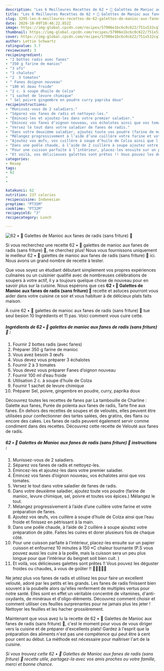 ```yaml
---
description: "Les 6 Meilleures Recettes de 62 • 🥬 Galettes de Manioc aux fanes de radis (sans friture) 🥯"
title: "Les 6 Meilleures Recettes de 62 • 🥬 Galettes de Manioc aux fanes de radis (sans friture) 🥯"
slug: 3295-les-6-meilleures-recettes-de-62-galettes-de-manioc-aux-fanes-de-radis-sans-friture
date: 2020-10-09T10:48:22.852Z
image: https://img-global.cpcdn.com/recipes/57906e1bc6c0c622/751x532cq70/62-•-🥬-galettes-de-manioc-aux-fanes-de-radis-sans-friture-🥯-photo-principale-de-la-recette.jpg
thumbnail: https://img-global.cpcdn.com/recipes/57906e1bc6c0c622/751x532cq70/62-•-🥬-galettes-de-manioc-aux-fanes-de-radis-sans-friture-🥯-photo-principale-de-la-recette.jpg
cover: https://img-global.cpcdn.com/recipes/57906e1bc6c0c622/751x532cq70/62-•-🥬-galettes-de-manioc-aux-fanes-de-radis-sans-friture-🥯-photo-principale-de-la-recette.jpg
author: Lettie Schwartz
ratingvalue: 3.7
reviewcount: 3
recipeingredient:
- "2 bottes radis avec fanes"
- "350 g farine de manioc"
- "3 ufs"
- "3 chalotes"
- "2  3 tomates"
- " Fanes doignon nouveau"
- "100 ml deau froide"
- "2 c. à soupe dhuile de Colza"
- "1 sachet de levure chimique"
- " Sel poivre gingembre en poudre curry paprika doux"
recipeinstructions:
- "Munissez-vous de 2 saladiers."
- "Séparez vos fanes de radis et nettoyez-les."
- "Émincez-les et ajoutez-les dans votre premier saladier."
- "Émincez vos fanes d’oignon nouveau, vos échalotes ainsi que vos tomates."
- "Versez le tout dans votre saladier de fanes de radis."
- "Dans votre deuxième saladier, ajoutez toute vos poudre (farine de manioc, levure chimique, sel, poivre et toutes vos épices.) Mélangez le tout."
- "Mélangez progressivement à l’aide d’une cuillère votre farine et votre préparation de fanes."
- "Ajoutez vos œufs, vos cuillère à soupe d’huile de Colza ainsi que l’eau froide et finissez en pétrissant à la main."
- "Dans une poêle chaude, à l’aide de 2 cuillère à soupe ajoutez votre préparation de pâte. Faites les cuires et dorer plusieurs fois de chaque côté."
- "Pour une cuisson parfaite à l’intérieur, placez-les ensuite sur un papier cuisson et enfournez 10 minutes à 150 •C chaleur tournante (P.S vous pouvez aussi les cuire à la poêle, mais la cuisson sera un peu plus longue pour que l’intérieur du beignet soit bien cuit. )"
- "Et voilà, vos délicieuses galettes sont prêtes !! Vous pouvez les déguster froides ou chaudes, à vous de goûter !! 🧑🏽‍🍳💪🏾"
categories:
- Resep
tags:
- 62
- 
- 

katakunci: 62   
nutrition: 237 calories
recipecuisine: Indonesian
preptime: "PT35M"
cooktime: "PT32M"
recipeyield: "3"
recipecategory: Lunch

---
```



![62 • 🥬 Galettes de Manioc aux fanes de radis (sans friture) 🥯](https://img-global.cpcdn.com/recipes/57906e1bc6c0c622/751x532cq70/62-•-🥬-galettes-de-manioc-aux-fanes-de-radis-sans-friture-🥯-photo-principale-de-la-recette.jpg)

Si vous recherchez une recette 62 • 🥬 galettes de manioc aux fanes de radis (sans friture) 🥯, ne cherchez plus! Nous vous fournissons uniquement le meilleur 62 • 🥬 galettes de manioc aux fanes de radis (sans friture) 🥯 ici. Nous avons un grand nombre de recette à tester.

Que vous soyez un étudiant débutant simplement vos propres expériences culinaires ou un cuisinier qualifié avec de nombreuses célébrations de soupers à votre actif, il y a toujours quelque chose de nouveau pour en savoir plus sur la cuisine. Nous espérons que ces <strong> 62 • 🥬 Galettes de Manioc aux fanes de radis (sans friture) 🥯 </strong> recette et astuces pourront vous aider dans votre cuisine ce soir et vous habituer à de délicieux plats faits maison.

<!--inarticleads1-->

À cuire 62 • 🥬 galettes de manioc aux fanes de radis (sans friture) 🥯 tue seul besion 10 Ingrédients et 11 pas. Voici comment vous cuire cette.

##### Ingrédients de 62 • 🥬 galettes de manioc aux fanes de radis (sans friture) 🥯 :

1. Fournir 2 bottes radis (avec fanes)
1. Préparer 350 g farine de manioc
1. Vous avez besoin 3 œufs
1. Vous devez vous préparer 3 échalotes
1. Fournir 2 à 3 tomates
1. Vous devez vous préparer  Fanes d’oignon nouveau
1. Fournir 100 ml d’eau froide
1. Utilisation 2 c. à soupe d’huile de Colza
1. Fournir 1 sachet de levure chimique
1. Préparer  Sel, poivre, gingembre en poudre, curry, paprika doux


Découvrez toutes les recettes de fanes par La tambouille de Charline : Galette aux fanes, Purée de polenta aux fanes de radis, Tarte fine aux fanes. En dehors des recettes de soupes et de veloutés, elles peuvent être utilisées pour confectionner des tartes salées, des gratins, des flans ou encore des cakes. Les fanes de radis peuvent également servir comme condiment dans des recettes. Découvrez cette recette de Velouté aux fanes de radis. 

<!--inarticleads2-->

##### 62 • 🥬 Galettes de Manioc aux fanes de radis (sans friture) 🥯 instructions :

1. Munissez-vous de 2 saladiers.
1. Séparez vos fanes de radis et nettoyez-les.
1. Émincez-les et ajoutez-les dans votre premier saladier.
1. Émincez vos fanes d’oignon nouveau, vos échalotes ainsi que vos tomates.
1. Versez le tout dans votre saladier de fanes de radis.
1. Dans votre deuxième saladier, ajoutez toute vos poudre (farine de manioc, levure chimique, sel, poivre et toutes vos épices.) Mélangez le tout.
1. Mélangez progressivement à l’aide d’une cuillère votre farine et votre préparation de fanes.
1. Ajoutez vos œufs, vos cuillère à soupe d’huile de Colza ainsi que l’eau froide et finissez en pétrissant à la main.
1. Dans une poêle chaude, à l’aide de 2 cuillère à soupe ajoutez votre préparation de pâte. Faites les cuires et dorer plusieurs fois de chaque côté.
1. Pour une cuisson parfaite à l’intérieur, placez-les ensuite sur un papier cuisson et enfournez 10 minutes à 150 •C chaleur tournante (P.S vous pouvez aussi les cuire à la poêle, mais la cuisson sera un peu plus longue pour que l’intérieur du beignet soit bien cuit. )
1. Et voilà, vos délicieuses galettes sont prêtes !! Vous pouvez les déguster froides ou chaudes, à vous de goûter !! 🧑🏽‍🍳💪🏾


Ne jetez plus vos fanes de radis et utilisez les pour faire un excellent velouté, adoré par les petits et les grands. Les fanes de radis finissent bien souvent à la poubelle alors qu&#39;elles renferment de multiples vertus pour notre santé. Elles sont en effet un véritable concentré de vitamines, d&#39;anti-oxydants, de minéraux et d&#39;oligo-éléments. Découvrez comment choisir et comment utiliser ces feuilles surprenantes pour ne jamais plus les jeter ! Nettoyer les feuilles et les hacher grossièrement. 

<!--inarticleads1-->

<p>
Maintenant que vous avez lu la recette de 62 • 🥬 Galettes de Manioc aux fanes de radis (sans friture) 🥯, c'est le moment pour vous de vous diriger vers la cuisine et de préparer d'excellents plats! Gardez à l'esprit que la préparation des aliments n'est pas une compétence qui peut être à cent pour cent au début. La méthode est nécessaire pour maîtriser l'art de la cuisine.
</p>

<p>
<i>Si vous trouvez cette 62 • 🥬 Galettes de Manioc aux fanes de radis (sans friture) 🥯 recette utile, partagez-la avec vos amis proches ou votre famille, merci et bonne chance.</i>
</p>
